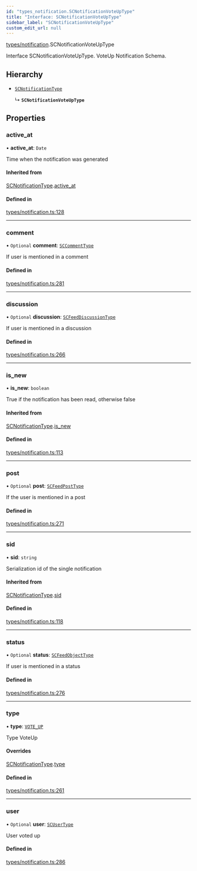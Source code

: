 ```yaml
---
id: "types_notification.SCNotificationVoteUpType"
title: "Interface: SCNotificationVoteUpType"
sidebar_label: "SCNotificationVoteUpType"
custom_edit_url: null
---
```


[types/notification](../modules/types_notification.md).SCNotificationVoteUpType

Interface SCNotificationVoteUpType.
VoteUp Notification Schema.

## Hierarchy

- [`SCNotificationType`](types_notification.SCNotificationType.md)

  ↳ **`SCNotificationVoteUpType`**

## Properties

### active\_at

• **active\_at**: `Date`

Time when the notification was generated

#### Inherited from

[SCNotificationType](types_notification.SCNotificationType.md).[active_at](types_notification.SCNotificationType.md#active_at)

#### Defined in

[types/notification.ts:128](https://github.com/selfcommunity/community-ui/blob/c7df98e/packages/sc-core/src/types/notification.ts#L128)

___

### comment

• `Optional` **comment**: [`SCCommentType`](types_comment.SCCommentType.md)

If user is mentioned in a comment

#### Defined in

[types/notification.ts:281](https://github.com/selfcommunity/community-ui/blob/c7df98e/packages/sc-core/src/types/notification.ts#L281)

___

### discussion

• `Optional` **discussion**: [`SCFeedDiscussionType`](types_feed.SCFeedDiscussionType.md)

If user is mentioned in a discussion

#### Defined in

[types/notification.ts:266](https://github.com/selfcommunity/community-ui/blob/c7df98e/packages/sc-core/src/types/notification.ts#L266)

___

### is\_new

• **is\_new**: `boolean`

True if the notification has been read, otherwise false

#### Inherited from

[SCNotificationType](types_notification.SCNotificationType.md).[is_new](types_notification.SCNotificationType.md#is_new)

#### Defined in

[types/notification.ts:113](https://github.com/selfcommunity/community-ui/blob/c7df98e/packages/sc-core/src/types/notification.ts#L113)

___

### post

• `Optional` **post**: [`SCFeedPostType`](types_feed.SCFeedPostType.md)

If the user is mentioned in a post

#### Defined in

[types/notification.ts:271](https://github.com/selfcommunity/community-ui/blob/c7df98e/packages/sc-core/src/types/notification.ts#L271)

___

### sid

• **sid**: `string`

Serialization id of the single notification

#### Inherited from

[SCNotificationType](types_notification.SCNotificationType.md).[sid](types_notification.SCNotificationType.md#sid)

#### Defined in

[types/notification.ts:118](https://github.com/selfcommunity/community-ui/blob/c7df98e/packages/sc-core/src/types/notification.ts#L118)

___

### status

• `Optional` **status**: [`SCFeedObjectType`](types_feed.SCFeedObjectType.md)

If user is mentioned in a status

#### Defined in

[types/notification.ts:276](https://github.com/selfcommunity/community-ui/blob/c7df98e/packages/sc-core/src/types/notification.ts#L276)

___

### type

• **type**: [`VOTE_UP`](../enums/types_notification.SCNotificationTypologyType.md#vote_up)

Type VoteUp

#### Overrides

[SCNotificationType](types_notification.SCNotificationType.md).[type](types_notification.SCNotificationType.md#type)

#### Defined in

[types/notification.ts:261](https://github.com/selfcommunity/community-ui/blob/c7df98e/packages/sc-core/src/types/notification.ts#L261)

___

### user

• `Optional` **user**: [`SCUserType`](types_user.SCUserType.md)

User voted up

#### Defined in

[types/notification.ts:286](https://github.com/selfcommunity/community-ui/blob/c7df98e/packages/sc-core/src/types/notification.ts#L286)

